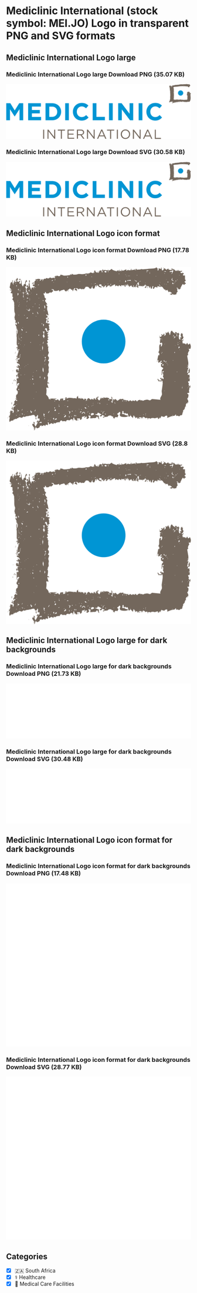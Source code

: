 # Mediclinic International (stock symbol: MEI.JO) Logo in transparent PNG and SVG formats

## Mediclinic International Logo large

### Mediclinic International Logo large Download PNG (35.07 KB)

![Mediclinic International Logo large Download PNG (35.07 KB)](/img/orig/MEI.JO_BIG-e90123dc.png)

### Mediclinic International Logo large Download SVG (30.58 KB)

![Mediclinic International Logo large Download SVG (30.58 KB)](/img/orig/MEI.JO_BIG-afd641f9.svg)

## Mediclinic International Logo icon format

### Mediclinic International Logo icon format Download PNG (17.78 KB)

![Mediclinic International Logo icon format Download PNG (17.78 KB)](/img/orig/MEI.JO-8f592047.png)

### Mediclinic International Logo icon format Download SVG (28.8 KB)

![Mediclinic International Logo icon format Download SVG (28.8 KB)](/img/orig/MEI.JO-991c81ed.svg)

## Mediclinic International Logo large for dark backgrounds

### Mediclinic International Logo large for dark backgrounds Download PNG (21.73 KB)

![Mediclinic International Logo large for dark backgrounds Download PNG (21.73 KB)](/img/orig/MEI.JO_BIG.D-87c93db2.png)

### Mediclinic International Logo large for dark backgrounds Download SVG (30.48 KB)

![Mediclinic International Logo large for dark backgrounds Download SVG (30.48 KB)](/img/orig/MEI.JO_BIG.D-85934241.svg)

## Mediclinic International Logo icon format for dark backgrounds

### Mediclinic International Logo icon format for dark backgrounds Download PNG (17.48 KB)

![Mediclinic International Logo icon format for dark backgrounds Download PNG (17.48 KB)](/img/orig/MEI.JO.D-a60cd0e8.png)

### Mediclinic International Logo icon format for dark backgrounds Download SVG (28.77 KB)

![Mediclinic International Logo icon format for dark backgrounds Download SVG (28.77 KB)](/img/orig/MEI.JO.D-dda52d7e.svg)



## Categories
- [x] 🇿🇦 South Africa
- [x] ⚕️ Healthcare
- [x] 🏥 Medical Care Facilities
